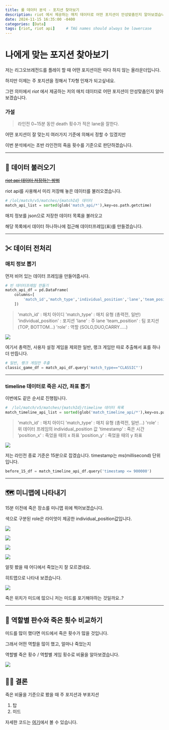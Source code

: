 ```yaml
---
title: 롤 데이터 분석 - 포지션 찾아보기
description: riot 에서 제공하는 매치 데이터로 어떤 포지션이 안성맞춤인지 알아보겠습니다.
date: 2024-11-15 16:35:00 -0400
categories: [Data]
tags: [riot, riot api]     # TAG names should always be lowercase
---
```


# 나에게 맞는 포지션 찾아보기

저는 리그오브레전드를 플레이 할 때 어떤 포지션이든 마다 하지 않는 올라운더입니다.

하지만 이제는 주 포지션을 정해서 T자형 인재가 되고싶네요.

그런 의미에서 _riot_ 에서 제공하는 저의 매치 데이터로 어떤 포지션이 안성맞춤인지 알아보겠습니다.


### 가설

> 라인전 0~15분 동안 death 횟수가 적은 lane을 잘한다.

어떤 포지션이 잘 맞는지 여러가지 기준에 의해서 정할 수 있겠지만

이번 분석에서는 초반 라인전의 죽음 횟수를 기준으로 판단하겠습니다.


----




## 📁 데이터 불러오기

~~[riot api 데이터 저장하는 방법](https://core.today/story/NQ7O33x5)~~

riot api를 사용해서 미리 저장해 놓은 데이터를 불러오겠습니다.

```python
# /lol/match/v5/matches/{matchId} 데이터
match_api_list = sorted(glob('match_api/*'),key=os.path.getctime)
```

매치 정보를 json으로 저장한 데이터 목록을 불러오고

해당 목록에서 데이터 하나하나에 접근해 데이터프레임(표)를 만들겠습니다.


---


## ✂ 데이터 전처리

### 매치 정보 뽑기

먼저 비어 있는 데이터 프레임을 만들어줍시다.

```python
# 빈 데이터프레임 만들기
match_api_df = pd.DataFrame(
    columns=[
        'match_id','match_type','individual_position','lane','team_position','role'
    ])
```

> 'match_id' : 매치 아이디 
> 'match_type' : 매치 유형 (총력전, 일반)
> 'individual_position' : 포지션 
> 'lane' : 주 lane
> 'team_position' : 팀 포지션 (TOP, BOTTOM...)
> 'role' : 역할 (SOLO,DUO,CARRY.....)

![](/images/lolpositionalanysis/3a29528d-4977-4f6d-a8c3-dfc7f920dcf3-image.png)

여기서 총력전, 사용자 설정 게임을 제외한
일반, 랭크 게임만 따로 추출해서 표를 하나 더 만듭니다.

```python
# 일반, 랭크 게임만 추출
classic_game_df = match_api_df.query('match_type=="CLASSIC"')
```


---



### timeline 데이터로 죽은 시간, 좌표 뽑기

이번에도 같은 순서로 진행됩니다.

```python
#  /lol/match/v5/matches/{matchId}/timeline 데이터 목록
match_timeline_api_list = sorted(glob('match_timeline_api/*'),key=os.path.getctime)
```

> 'match_id' : 매치 아이디
> 'match_type' : 매치 유형 (총력전, 일반...)
> 'role' : 위 데이터 프레임의 individual_position 값
> 'timestamp' : 죽은 시간
> 'position_x' : 죽었을 때의 x 좌표
> 'position_y' : 죽었을 때의 y 좌표

![](/images/lolpositionalanysis/fa74b71c-ba81-4f35-bd33-5eeaf06dd873-image.png)

저는 라인전 종료 기준은 15분으로 잡겠습니다.
timestamp는 ms(millisecond) 단위입니다.

```python
before_15_df = match_timeline_api_df.query('timestamp <= 900000')
```


---



## 🗺 미니맵에 나타내기

15분 이전에 죽은 장소를 미니맵 위에 찍어보겠습니다.

색으로 구분된 role은 라이엇이 제공한 individual_position값입니다.

![](/images/lolpositionalanysis/9116869e-d945-4664-9e0b-34fb2ab21225-image.png)

![](/images/lolpositionalanysis/181943cf-e311-4963-b4b8-f0d60966cf48-image.png)

![](/images/lolpositionalanysis/c2d624a2-e428-4927-8a03-a27b4fc7ef56-image.png)

![](/images/lolpositionalanysis/9dfb74a0-3ad6-4cf7-bda4-df54136c2079-image.png)

얼핏 봤을 때 어디에서 죽었는지 잘 모르겠네요.

히트맵으로 나타내 보겠습니다.

![](/images/lolpositionalanysis/b1ec03a2-2670-4d20-95f1-5a35a1db23f1-image.png)


죽은 위치가 미드에 많으니 저는 미드를 포기해야하는 것일까요..?



---



## 🔎 역할별 판수와 죽은 횟수 비교하기

미드를 많이 했다면 미드에서 죽은 횟수가 많을 것입니다.

그래서 어떤 역할을 많이 했고, 얼마나 죽었는지

역할별 죽은 횟수 / 역할별 게임 횟수로 비율을 알아보겠습니다.

![](/images/lolpositionalanysis/2afc26a7-4f56-4d75-9875-5eba904e338b-image.png)


## 🧑‍⚖️ 결론

죽은 비율을 기준으로 봤을 때 주 포지션과 부포지션
1. 탑
2. 미드



자세한 코드는 [여기](https://github.com/dongdongju96/data-story/blob/main/league_of_legends/where_is_my_lane.ipynb)에서 볼 수 있습니다.


